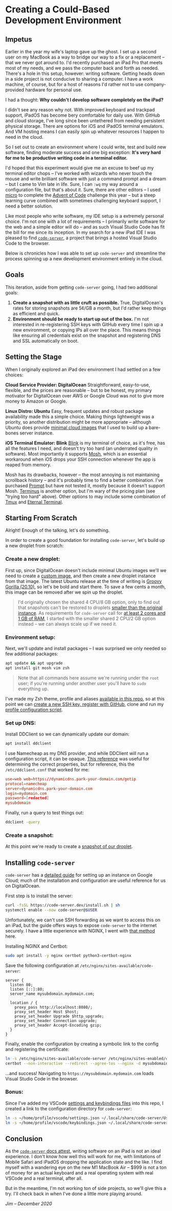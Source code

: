 # Creating a Could-Based Development Environment

## Impetus

Earlier in the year my wife's laptop gave up the ghost. I set up a second user on my MacBook as a way to bridge our way to a fix or a replacement – that we never got around to. I'd recently purchased an iPad Pro that meets most of my needs, and we pass the computer back and forth as needed. There's a hole in this setup, however: writing software. Getting heads down in a side project is not conducive to sharing a computer. I have a work machine, of course, but for a host of reasons I'd rather not to use company-provided hardware for personal use.

I had a thought: **Why couldn't I develop software completely on the iPad?**

I didn't see any reason why not. With improved keyboard and trackpad support, iPadOS has become bery comfortable for daily use. With GitHub and cloud storage, I've long since been untethered from needing persistent physical storage. There are options for iOS and iPadOS terminal emulators. And VM hosting means I can easily spin up whatever resources I happen to need in the cloud.

So I set out to create an environment where I could write, test and build new software, finding moderate success and one big exception: **It's very hard for me to be productive writing code in a terminal editor.**

I'd hoped that this experiment would give me an excuse to beef up my terminal editor chops – I've worked with wizards who never touch the mouse and write brilliant software with just a command prompt and a dream – but I came to Vim late in life. Sure, I can `:wq` my way around a configuration file, but that's about it. Sure, there are other editors – I used [micro][1] to complete the [Advent of Code][2] challenge this year – but a steep learning curve combined with sometimes challenging keyboard support, I need a better solution.

Like most people who write software, my IDE setup is a extremely personal choice. I'm not one with a lot of requirements – I primarily write software for the web and a simple editor will do – and as such Visual Studio Code has fit the bill for me since its inception. In my search for a new iPad IDE I was pleased to find [`code-server`][3], a project that brings a hosted Visual Studio Code to the browser.

Below is chronicles how I was able to set up `code-server` and streamline the process spinning up a new development environment entirely in the cloud.

## Goals

This iteration, aside from getting `code-server` going, I had two additional goals:

1. **Create a snapshot with as little cruft as possible.** True, DigitalOcean's rates for storing snapshots are 5¢/GB a month, but I'd rather keep things as efficient and quick.
2. **Environment should be ready to start up out of the box.** I'm not interested in re-registering SSH keys with GitHub every time I spin up a new environment, or copying IPs all over the place. This means things like ensuring all credentials exist on the snapshot and registering DNS and SSL automatically on boot.

## Setting the Stage

When I originally explored an iPad dev environment I had settled on a few choices:

**Cloud Service Provider: DigitalOcean**
Straightforward, easy-to-use, flexible, and the prices are reasonable – but to be honest, my primary motivator for DigitalOcean over AWS or Google Cloud was not to give more money to Amazon or Google.

**Linux Distro: Ubuntu**
Easy, frequent updates and robust package availability made this a simple choice. Making things lightweight was a priority, so another distribution might be more appropriate – although Ubuntu does provide [minimal cloud images][4] that I used to build up a bare-bones server instance.

**iOS Terminal Emulator: Blink**
[Blink][24] is my terminal of choice, as it's free, has all the features I need, and doesn't try too hard (an underrated quality in software). Most importantly it supports [Mosh][5], which is an essential workaround when iOS drops your SSH connection whenever the app is reaped from memory.

Mosh has its drawbacks, however – the most annoying is not maintaining scrollback history – and it's probably time to find a better combination. I've purchased [Prompt][6] but have not tested it, mostly because it doesn't support Mosh. [Terminus][7] is another option, but I'm wary of the pricing plan (see "trying too hard" above). Other options to may include some combination of [Tmux][8] and [Eternal Terminal][9].

## Starting From Scratch

Alright! Enough of the talking, let's do something.

In order to create a good foundation for installing `code-server`, let's build up a new droplet from scratch:

### Create a new droplet:

First up, since DigitalOcean doesn't include minimal Ubuntu images we'll we need to create a [custom image][10], and then create a new droplet instance from that image. The latest Ubuntu release at the time of writing is [Groovy Gorilla (20.10)][11], so let's be bold and start there. To save a few cents a month, this image can be removed after we spin up the droplet.

> I'd originally chosen the shared 4 CPU/8 GB option, only to find out that snapshots can't be restored to droplets [smaller than the original instance][19]. As requirements for `code-server` call for [at least 2 cores and 1 GB of RAM][12], I started with the smaller shared 2 CPU/2 GB option instead – we can always scale up if we need it.

### Environment setup:

Next, we'll update and install packages – I was surprised we only needed so few additional packages:

```sh
apt update && apt upgrade
apt install git mosh vim zsh
```

> Note that all commands here assume we're running under the `root` user; if you're running under another user you'll have to `sudo` everything up.

I've made my Zsh theme, profile and aliases [available in this repo][15], so at this point we can [create a new SSH key, register with GitHub][13], clone and run my [profile configuration script][16].

### Set up DNS:

Install DDClient so we can dynamically update our domain:

```sh
apt install ddclient
```

I use Namecheap as my DNS provider, and while DDClient will run a configuration script, it can be opaque. [This reference][17] was useful for determining the correct properties, but for reference, this the `/etc/ddclient.conf` that worked for me:

```conf
use=web web=https://dynamicdns.park-your-domain.com/getip
protocol=namecheap
server=dynamicdns.park-your-domain.com
login=mydomain.com
password=[redacted]
mysubdomain
```

Finally, run a query to test things out:

```sh
ddclient -query
```

### Create a snapshot:

At this point we're ready to create a [snapshot of our droplet][18].

## Installing `code-server`

`code-server` has a [detailed guide][20] for setting up an instance on Google Cloud; much of the installation and configuration are useful reference for us on DigitalOcean.

First step is to install the server:

```sh
curl -fsSL https://code-server.dev/install.sh | sh
systemctl enable --now code-server@$USER
```

Unfortunately, we can't use SSH forwarding as we want to access this on an iPad, but the guide offers ways to expose `code-server` to the internet securely. I have a little experience with NGINX, I went with [that method][22] here.

Installing NGINX and Certbot:

```sh
sudo apt install -y nginx certbot python3-certbot-nginx
```

Save the following configuration at `/etc/nginx/sites-available/code-server`:

```
server {
  listen 80;
  listen [::]:80;
  server_name mysubdomain.mydomain.com;

  location / {
    proxy_pass http://localhost:8080/;
    proxy_set_header Host $host;
    proxy_set_header Upgrade $http_upgrade;
    proxy_set_header Connection upgrade;
    proxy_set_header Accept-Encoding gzip;
  }
}
```

Finally, enable the configuration by creating a symbolic link to the config and registering the certificate:

```sh
ln -s /etc/nginx/sites-available/code-server /etc/nginx/sites-enabled/code-server
certbot --non-interactive --redirect --agree-tos --nginx -d mysubdomain.mydomain.com -m me@example.com
```

...and success! Navigating to `https://mysubdomain.mydomain.com` loads Visual Studio Code in the browser.

### Bonus:

Since I've added my VSCode [settings and keybindings files][23] into this repo, I created a link to the configuration directory for `code-server`:

```sh
ln -s ~/home/profile/vscode/settings.json ~/.local/share/code-server/User/settings.json
ln -s ~/home/profile/vscode/keybindings.json ~/.local/share/code-server/User/keybindings.json
```

## Conclusion

As the [`code-server` docs attest][21], writing software on an iPad is not an ideal experience. I don't know how well this will work for me, with limitations of Mobile Safari and iPadOS dropping the application state and the like. I find myself with a wandering eye on the new M1 MacBook Air – $999 is not a ton of money for an actual keyboard and a real operating system with real VSCode and a real terminal, after all.

But in the meantime, I'm not working ton of side projects, so we'll give this a try. I'll check back in when I've done a little more playing around.

_Jim – December 2020_

[1]: https://micro-editor.github.io/
[2]: ../projects/advent-of-code/2020
[3]: https://github.com/cdr/code-server
[4]: https://wiki.ubuntu.com/Minimal
[24]: https://blink.sh
[5]: https://mosh.org/
[6]: https://panic.com/prompt/
[7]: https://www.termius.com/
[8]: https://github.com/tmux/tmux/wiki
[9]: https://eternalterminal.dev/
[10]: https://www.digitalocean.com/blog/custom-images/
[11]: https://cloud-images.ubuntu.com/minimal/releases/groovy/
[19]: https://www.digitalocean.com/docs/images/snapshots/how-to/create-and-restore-droplets/#create-new-droplets-from-a-snapshot
[12]: https://github.com/cdr/code-server/blob/v3.8.0/doc/guide.md#requirements
[15]: ../profile
[13]: https://docs.github.com/en/free-pro-team@latest/github/authenticating-to-github/connecting-to-github-with-ssh
[16]: ../profile/configure.sh
[17]: https://www.namecheap.com/support/knowledgebase/article.aspx/583/11/how-do-i-configure-ddclient/
[18]: https://www.digitalocean.com/docs/images/snapshots/how-to/snapshot-droplets/
[20]: https://github.com/cdr/code-server/blob/v3.8.0/doc/guide.md
[22]: https://github.com/cdr/code-server/blob/v3.8.0/doc/guide.md#nginx
[23]: ../profile/vscode
[21]: https://github.com/cdr/code-server/blob/v3.8.0/doc/ipad.md#recommendations
